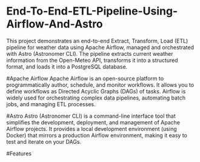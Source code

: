 # End-To-End-ETL-Pipeline-Using-Airflow-And-Astro

This project demonstrates an end-to-end Extract, Transform, Load (ETL) pipeline for weather data using Apache Airflow, managed and orchestrated with Astro (Astronomer CLI). The pipeline extracts current weather information from the Open-Meteo API, transforms it into a structured format, and loads it into a PostgreSQL database.

#Apache Airflow
Apache Airflow is an open-source platform to programmatically author, schedule, and monitor workflows. It allows you to define workflows as Directed Acyclic Graphs (DAGs) of tasks. Airflow is widely used for orchestrating complex data pipelines, automating batch jobs, and managing ETL processes.

#Astro
Astro (Astronomer CLI) is a command-line interface tool that simplifies the development, deployment, and management of Apache Airflow projects. It provides a local development environment (using Docker) that mirrors a production Airflow environment, making it easy to test and iterate on your DAGs.

#Features

